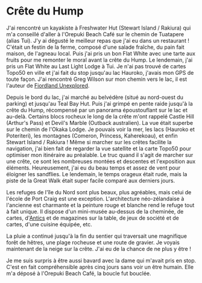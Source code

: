 # Crête du Hump

J'ai rencontré un kayakiste à Freshwater Hut (Stewart Island / Rakiura) qui m'a conseillé d'aller à l'Orepuki Beach Café sur le chemin de Tuatapere (alias Tui). J'y ai dégusté le meilleur repas que j'ai eu dans un restaurant ! C'était un festin de la ferme, composé d'une salade fraîche, du pain fait maison, de l'agneau local. Puis j'ai pris un bon Flat White avec une tarte aux fruits pour me remonter le moral avant la crête du Hump. Le lendemain, j'ai pris un Flat White au Last Light Lodge à Tui. Je n'ai pas trouvé de cartes Topo50 en ville et j'ai fait du stop jusqu'au lac Hauroko, j'avais mon GPS de toute façon. J'ai rencontré Greg Wilson sur mon chemin vers le lac, il est l'auteur de [Fiordland Unexplored](https://www.fiordlandunexplored.com/).

Depuis le bord du lac, j'ai marché au belvédère (situé au nord-ouest du parking) et jusqu'au Teal Bay Hut. Puis j'ai grimpé en pente raide jusqu'à la crête du Hump, récompensé par un panorama époustouflant sur le lac et au-delà. Certains blocs rocheux le long de la crête m'ont rappelé Castle Hill (Arthur's Pass) et Devil's Marble (Outback australien). La vue était superbe sur le chemin de l'Okaka Lodge. Je pouvais voir la mer, les lacs (Hauroko et Poteriteri), les montagnes (Comeron, Princess, Kaherekoau), et enfin Stewart Island / Rakiura ! Même si marcher sur les crêtes facilite la navigation, j'ai bien fait de regarder la vue satellite et la carte Topo50 pour optimiser mon itinéraire au préalable. Le truc quand il s'agit de marcher sur une crête, ce sont les nombreuses montées et descentes et l'exposition aux éléments. Heureusement, j'ai eu du beau temps et assez de vent pour éloigner les sandflies. Le lendemain, le temps orageux était rude, mais la piste de la Great Walk était super facile comparé aux derniers jours.

Les refuges de l'île du Nord sont plus beaux, plus agréables, mais celui de l'école de Port Craig est une exception. L'architecture néo-zélandaise à l'ancienne est charmante et la peinture rouge et blanche rend le refuge tout à fait unique. Il dispose d'un mini-musée au-dessus de la cheminée, de cartes, d'[Antics](https://www.outc.org.nz/antics-library) et de magazines sur la table, de jeux de société et de cartes, d'une cuisine équipée, etc.

La pluie a continué jusqu'à la fin du sentier qui traversait une magnifique forêt de hêtres, une plage rocheuse et une route de gravier. Je voyais maintenant de la neige sur la crête. J'ai eu de la chance de ne plus y être !

Je me suis surpris à être aussi bavard avec la dame qui m'avait pris en stop. C'est en fait compréhensible après cinq jours sans voir un être humain. Elle m'a déposé à l'Orepuki Beach Café, la boucle fut bouclée.
